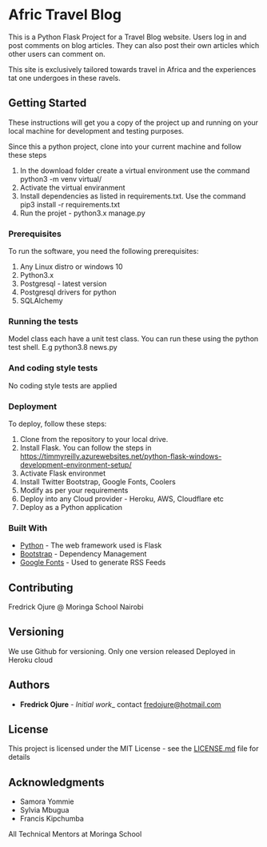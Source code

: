 # Afric Travel Blog

This is a Python Flask Project for a Travel Blog website. Users log in and post comments on blog articles. They can also post their own articles which other users can comment on.

This site is exclusively tailored towards travel in Africa and the experiences tat one undergoes in these ravels.


## Getting Started

These instructions will get you a copy of the project up and running on your local machine for development and testing purposes.

Since this a python project, clone into your current machine and follow these steps

1. In the download folder create a virtual environment use the command python3 -m venv virtual/
2. Activate the virtual enviranment
3. Install dependencies as listed in requirements.txt. Use the command pip3 install -r requirements.txt
4. Run the projet - python3.x manage.py

### Prerequisites

To run the software, you need the following prerequisites:

1. Any Linux distro or windows 10
2. Python3.x
3. Postgresql - latest version
4. Postgresql drivers for python
5. SQLAlchemy


### Running the tests

Model class each have a unit test class. You can run these using the python test shell. E.g python3.8 news.py

### And coding style tests

No coding style tests are applied


### Deployment

To deploy, follow these steps:

1. Clone from the repository to your local drive.
2. Install Flask. You can follow the steps in https://timmyreilly.azurewebsites.net/python-flask-windows-development-environment-setup/
3. Activate Flask environmet
4. Install Twitter Bootstrap, Google Fonts, Coolers
5. Modify as per your requirements
6. Deploy into any Cloud provider - Heroku, AWS, Cloudflare etc
7. Deploy as a Python application 

### Built With

-  [Python](http://www.dropwizard.io/1.0.2/docs/) - The web framework used is Flask
-  [Bootstrap](https://maven.apache.org/) - Dependency Management
-  [Google Fonts](https://rometools.github.io/rome/) - Used to generate RSS Feeds

## Contributing

Fredrick Ojure @ Moringa School Nairobi

## Versioning

We use Github for versioning. Only one version released
Deployed in Heroku cloud

## Authors

-  **Fredrick Ojure** - _Initial work__ contact fredojure@hotmail.com

## License

This project is licensed under the MIT License - see the [LICENSE.md](LICENSE.md) file for details

## Acknowledgments

-  Samora Yommie
-  Sylvia Mbugua
-  Francis Kipchumba

All Technical Mentors at Moringa School
